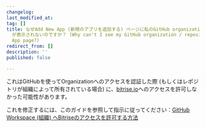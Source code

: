 ```yaml
---
changelog:
last_modified_at:
tag: []
title: なぜAdd New App (新規のアプリを追加する) ページに私のGitHub organization (組織) / repository (レポジトリ)
  が表示されないのですか？ (Why can't I see my GitHub organization / repository on the Add New
  App page?)
redirect_from: []
description: ''
published: false

---
```

これはGitHubを使ってOrganizationへのアクセスを認証した際 (もしくはレポジトリが組織によって所有されている場合) に、[bitrise.io](https://www.bitrise.io)へのアクセスを許可しなかった可能性があります。

これを修正するには、このガイドを参照して指示に従ってください：[GitHub Workspace (組織) へBitriseのアクセスを許可する方法](/jp/faq/grant-access-to-github-organization/)